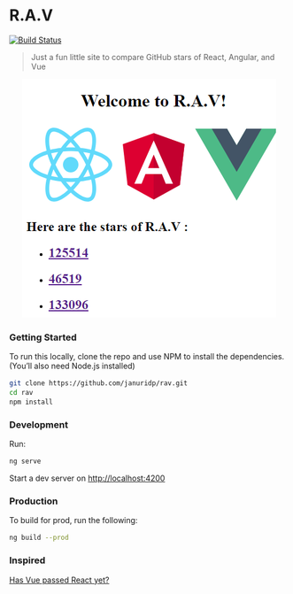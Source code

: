# R.A.V
[![Build Status](https://travis-ci.org/januridp/rav.svg?branch=master)](https://travis-ci.org/januridp/rav)
> Just a fun little site to compare GitHub stars of React, Angular, and Vue
<p align="center">
  <img src="R-A-V.png"/>
</p>


### Getting Started
To run this locally, clone the repo and use NPM to install the dependencies. (You’ll also need Node.js installed)
```bash
git clone https://github.com/januridp/rav.git
cd rav
npm install
```

### Development
Run:
```bash
ng serve
```
Start a dev server on [http://localhost:4200](http://localhost:4200)

### Production
To build for prod, run the following:
```bash
ng build --prod
```

### Inspired
[Has Vue passed React yet?](https://github.com/stursby/hasvuepassedreactyet)
